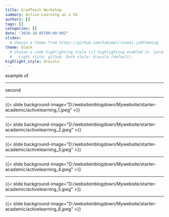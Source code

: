 ```yaml
---
title: GradTeach Workshop
summary: Active Learning as a TA
authors: []
tags: []
categories: []
date: "2020-18-05T00:00:00Z"
slides:
  # Choose a theme from https://github.com/hakimel/reveal.js#theming
theme: black
  # Choose a code highlighting style (if highlighting enabled in `params.toml`)
  #   Light style: github. Dark style: dracula (default).
highlight_style: dracula
---
```


example of

---

second

---

{{< slide background-image="D:/websiteinblogdown/Mywebsite/starter-academic/activelearning_1.jpeg" >}}

---

{{< slide background-image="D:/websiteinblogdown/Mywebsite/starter-academic/activelearning_2.jpeg" >}}

---

{{< slide background-image="D:/websiteinblogdown/Mywebsite/starter-academic/activelearning_3.jpeg" >}}

---

{{< slide background-image="D:/websiteinblogdown/Mywebsite/starter-academic/activelearning_4.jpeg" >}}

---

{{< slide background-image="D:/websiteinblogdown/Mywebsite/starter-academic/activelearning_5.jpeg" >}}

---
{{< slide background-image="D:/websiteinblogdown/Mywebsite/starter-academic/activelearning_6.jpeg" >}}
